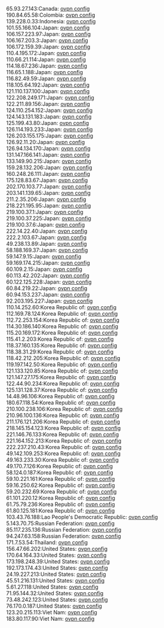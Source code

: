 65.93.27.143:Canada: [ovpn config](vpn/65_93_27_143.ovpn)  
190.84.65.58:Colombia: [ovpn config](vpn/190_84_65_58.ovpn)  
139.228.0.33:Indonesia: [ovpn config](vpn/139_228_0_33.ovpn)  
101.55.166.104:Japan: [ovpn config](vpn/101_55_166_104.ovpn)  
106.157.223.97:Japan: [ovpn config](vpn/106_157_223_97.ovpn)  
106.167.203.3:Japan: [ovpn config](vpn/106_167_203_3.ovpn)  
106.172.159.39:Japan: [ovpn config](vpn/106_172_159_39.ovpn)  
110.4.195.172:Japan: [ovpn config](vpn/110_4_195_172.ovpn)  
110.66.21.114:Japan: [ovpn config](vpn/110_66_21_114.ovpn)  
114.18.67.236:Japan: [ovpn config](vpn/114_18_67_236.ovpn)  
116.65.1.188:Japan: [ovpn config](vpn/116_65_1_188.ovpn)  
116.82.49.59:Japan: [ovpn config](vpn/116_82_49_59.ovpn)  
118.105.64.192:Japan: [ovpn config](vpn/118_105_64_192.ovpn)  
121.110.137.100:Japan: [ovpn config](vpn/121_110_137_100.ovpn)  
122.208.249.171:Japan: [ovpn config](vpn/122_208_249_171.ovpn)  
122.211.89.156:Japan: [ovpn config](vpn/122_211_89_156.ovpn)  
124.110.254.152:Japan: [ovpn config](vpn/124_110_254_152.ovpn)  
124.143.131.183:Japan: [ovpn config](vpn/124_143_131_183.ovpn)  
125.199.43.80:Japan: [ovpn config](vpn/125_199_43_80.ovpn)  
126.114.193.233:Japan: [ovpn config](vpn/126_114_193_233.ovpn)  
126.203.155.175:Japan: [ovpn config](vpn/126_203_155_175.ovpn)  
126.92.11.20:Japan: [ovpn config](vpn/126_92_11_20.ovpn)  
126.94.134.170:Japan: [ovpn config](vpn/126_94_134_170.ovpn)  
131.147.166.141:Japan: [ovpn config](vpn/131_147_166_141.ovpn)  
133.149.90.215:Japan: [ovpn config](vpn/133_149_90_215.ovpn)  
159.28.132.206:Japan: [ovpn config](vpn/159_28_132_206.ovpn)  
160.248.26.111:Japan: [ovpn config](vpn/160_248_26_111.ovpn)  
175.128.83.67:Japan: [ovpn config](vpn/175_128_83_67.ovpn)  
202.170.103.77:Japan: [ovpn config](vpn/202_170_103_77.ovpn)  
203.141.139.65:Japan: [ovpn config](vpn/203_141_139_65.ovpn)  
211.2.35.206:Japan: [ovpn config](vpn/211_2_35_206.ovpn)  
218.221.195.95:Japan: [ovpn config](vpn/218_221_195_95.ovpn)  
219.100.37.1:Japan: [ovpn config](vpn/219_100_37_1.ovpn)  
219.100.37.225:Japan: [ovpn config](vpn/219_100_37_225.ovpn)  
219.100.37.6:Japan: [ovpn config](vpn/219_100_37_6.ovpn)  
222.14.22.40:Japan: [ovpn config](vpn/222_14_22_40.ovpn)  
222.2.103.67:Japan: [ovpn config](vpn/222_2_103_67.ovpn)  
49.238.13.89:Japan: [ovpn config](vpn/49_238_13_89.ovpn)  
58.188.169.37:Japan: [ovpn config](vpn/58_188_169_37.ovpn)  
59.147.9.15:Japan: [ovpn config](vpn/59_147_9_15.ovpn)  
59.169.174.215:Japan: [ovpn config](vpn/59_169_174_215.ovpn)  
60.109.2.15:Japan: [ovpn config](vpn/60_109_2_15.ovpn)  
60.113.42.202:Japan: [ovpn config](vpn/60_113_42_202.ovpn)  
60.122.125.228:Japan: [ovpn config](vpn/60_122_125_228.ovpn)  
60.84.219.22:Japan: [ovpn config](vpn/60_84_219_22.ovpn)  
60.94.153.237:Japan: [ovpn config](vpn/60_94_153_237.ovpn)  
92.203.195.227:Japan: [ovpn config](vpn/92_203_195_227.ovpn)  
110.14.252.60:Korea Republic of: [ovpn config](vpn/110_14_252_60.ovpn)  
112.169.78.124:Korea Republic of: [ovpn config](vpn/112_169_78_124.ovpn)  
112.72.253.154:Korea Republic of: [ovpn config](vpn/112_72_253_154.ovpn)  
114.30.186.140:Korea Republic of: [ovpn config](vpn/114_30_186_140.ovpn)  
115.20.169.172:Korea Republic of: [ovpn config](vpn/115_20_169_172.ovpn)  
115.41.2.203:Korea Republic of: [ovpn config](vpn/115_41_2_203.ovpn)  
118.37.160.135:Korea Republic of: [ovpn config](vpn/118_37_160_135.ovpn)  
118.38.31.29:Korea Republic of: [ovpn config](vpn/118_38_31_29.ovpn)  
118.42.212.205:Korea Republic of: [ovpn config](vpn/118_42_212_205.ovpn)  
119.197.142.50:Korea Republic of: [ovpn config](vpn/119_197_142_50.ovpn)  
121.133.120.85:Korea Republic of: [ovpn config](vpn/121_133_120_85.ovpn)  
121.147.27.175:Korea Republic of: [ovpn config](vpn/121_147_27_175.ovpn)  
122.44.90.234:Korea Republic of: [ovpn config](vpn/122_44_90_234.ovpn)  
125.131.128.37:Korea Republic of: [ovpn config](vpn/125_131_128_37.ovpn)  
14.48.96.106:Korea Republic of: [ovpn config](vpn/14_48_96_106.ovpn)  
180.67.118.54:Korea Republic of: [ovpn config](vpn/180_67_118_54.ovpn)  
210.100.238.106:Korea Republic of: [ovpn config](vpn/210_100_238_106.ovpn)  
210.96.100.136:Korea Republic of: [ovpn config](vpn/210_96_100_136.ovpn)  
211.176.121.206:Korea Republic of: [ovpn config](vpn/211_176_121_206.ovpn)  
218.145.154.123:Korea Republic of: [ovpn config](vpn/218_145_154_123.ovpn)  
221.146.76.133:Korea Republic of: [ovpn config](vpn/221_146_76_133.ovpn)  
221.164.152.213:Korea Republic of: [ovpn config](vpn/221_164_152_213.ovpn)  
222.237.210.43:Korea Republic of: [ovpn config](vpn/222_237_210_43.ovpn)  
49.142.109.253:Korea Republic of: [ovpn config](vpn/49_142_109_253.ovpn)  
49.163.233.30:Korea Republic of: [ovpn config](vpn/49_163_233_30.ovpn)  
49.170.7.126:Korea Republic of: [ovpn config](vpn/49_170_7_126.ovpn)  
58.124.0.187:Korea Republic of: [ovpn config](vpn/58_124_0_187.ovpn)  
59.10.221.161:Korea Republic of: [ovpn config](vpn/59_10_221_161.ovpn)  
59.16.250.62:Korea Republic of: [ovpn config](vpn/59_16_250_62.ovpn)  
59.20.232.69:Korea Republic of: [ovpn config](vpn/59_20_232_69.ovpn)  
61.101.220.12:Korea Republic of: [ovpn config](vpn/61_101_220_12.ovpn)  
61.75.79.236:Korea Republic of: [ovpn config](vpn/61_75_79_236.ovpn)  
61.80.125.181:Korea Republic of: [ovpn config](vpn/61_80_125_181.ovpn)  
103.43.76.188:Lao People's Democratic Republic: [ovpn config](vpn/103_43_76_188.ovpn)  
5.143.70.75:Russian Federation: [ovpn config](vpn/5_143_70_75.ovpn)  
85.117.235.136:Russian Federation: [ovpn config](vpn/85_117_235_136.ovpn)  
94.247.63.158:Russian Federation: [ovpn config](vpn/94_247_63_158.ovpn)  
171.7.53.54:Thailand: [ovpn config](vpn/171_7_53_54.ovpn)  
156.47.66.202:United States: [ovpn config](vpn/156_47_66_202.ovpn)  
170.64.164.33:United States: [ovpn config](vpn/170_64_164_33.ovpn)  
173.198.248.39:United States: [ovpn config](vpn/173_198_248_39.ovpn)  
192.173.174.43:United States: [ovpn config](vpn/192_173_174_43.ovpn)  
24.19.227.213:United States: [ovpn config](vpn/24_19_227_213.ovpn)  
45.51.216.131:United States: [ovpn config](vpn/45_51_216_131.ovpn)  
5.61.27.118:United States: [ovpn config](vpn/5_61_27_118.ovpn)  
71.95.144.32:United States: [ovpn config](vpn/71_95_144_32.ovpn)  
73.48.242.123:United States: [ovpn config](vpn/73_48_242_123.ovpn)  
76.170.0.187:United States: [ovpn config](vpn/76_170_0_187.ovpn)  
123.20.215.113:Viet Nam: [ovpn config](vpn/123_20_215_113.ovpn)  
183.80.117.90:Viet Nam: [ovpn config](vpn/183_80_117_90.ovpn)  
